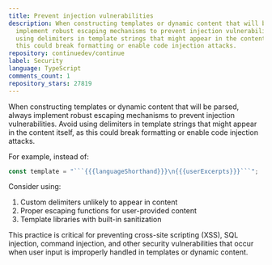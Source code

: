 ```yaml
---
title: Prevent injection vulnerabilities
description: When constructing templates or dynamic content that will be parsed, always
  implement robust escaping mechanisms to prevent injection vulnerabilities. Avoid
  using delimiters in template strings that might appear in the content itself, as
  this could break formatting or enable code injection attacks.
repository: continuedev/continue
label: Security
language: TypeScript
comments_count: 1
repository_stars: 27819
---
```


When constructing templates or dynamic content that will be parsed, always implement robust escaping mechanisms to prevent injection vulnerabilities. Avoid using delimiters in template strings that might appear in the content itself, as this could break formatting or enable code injection attacks.

For example, instead of:

```typescript
const template = "```{{{languageShorthand}}}\n{{{userExcerpts}}}```";
```

Consider using:
1. Custom delimiters unlikely to appear in content
2. Proper escaping functions for user-provided content
3. Template libraries with built-in sanitization

This practice is critical for preventing cross-site scripting (XSS), SQL injection, command injection, and other security vulnerabilities that occur when user input is improperly handled in templates or dynamic content.
